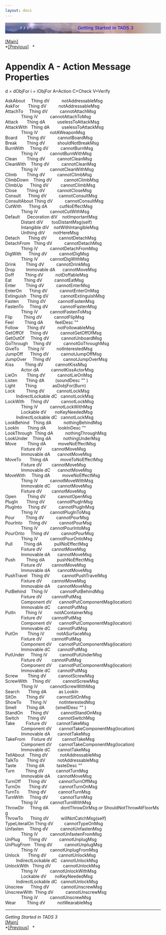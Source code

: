 ```yaml
---
layout: docs
---
```



[<img src="topbar.jpg" data-border="0" />](index.html)





[\[Main\]](index.html)  
*[\[Previous\]](wheretogofromhere.html)   *

# Appendix A - Action Message Properties

d = dObjFor i = iObjFor A=Action C=Check V=Verify  
  
AskAbout     Thing dV          notAddressableMsg  
AskFor       Thing dV          notAddressableMsg  
AttachTo     Thing dV          cannotAttachMsg  
             Thing iV          cannotAttachToMsg  
Attack       Thing dA          uselessToAttackMsg  
AttackWith   Thing dA          uselessToAttackMsg  
             Thing iV          notAWeaponMsg  
Board        Thing dV          cannotBoardMsg  
Break        Thing dV          shouldNotBreakMsg  
BurnWith     Thing dV          cannotBurnMsg  
             Thing iV          cannotBurnWithMsg  
Clean        Thing dV          cannotCleanMsg  
CleanWith    Thing dV          cannotCleanMsg  
             Thing iV          cannotCleanWithMsg  
Climb        Thing dV          cannotClimbMsg  
ClimbDown    Thing dV          cannotClimbMsg  
ClimbUp      Thing dV          cannotClimbMsg  
Close        Thing dV          cannotCloseMsg  
Consult      Thing dV          cannotConsultMsg  
ConsultAbout Thing dV          cannotConsultMsg  
CutWith      Thing dA          cutNoEffectMsg  
             Thing iV          cannotCutWithMsg  
Default      Decoration diV    notImportantMsg  
             Distant diV       tooDistantMsg(self)  
             Intangible diV    notWithIntangibleMsg  
             Unthing diV       notHereMsg  
Detach       Thing dV          cannotDetachMsg  
DetachFrom   Thing dV          cannotDetachMsg  
             Thing iV          cannotDetachFromMsg  
DigWith      Thing dV          cannotDigMsg  
             Thing iV          cannotDigWithMsg  
Drink        Thing dV          cannotDrinkMsg  
Drop         Immovable dA      cannotMoveMsg  
Doff         Thing dV          notDoffableMsg  
Eat          Thing dV          cannotEatMsg  
Enter        Thing dV          cannotEnterMsg  
EnterOn      Thing dV          cannotEnterOnMsg  
Extinguish   Thing dV          cannotExtinguishMsg  
Fasten       Thing dV          cannotFastenMsg  
FastenTo     Thing dV          cannotFastenMsg  
             Thing iV          cannotFastenToMsg  
Flip         Thing dV          cannotFlipMsg  
Feel         Thing dA          feelDesc ""  
Follow       Thing dV          notFollowableMsg  
GetOffOf     Thing dV          cannotGetOffOfMsg  
GetOutOf     Thing dV          cannotUnboardMsg  
GoThrough    Thing dV          cannotGoThroughMsg  
GiveTo       Thing iV          notInterestedMsg  
JumpOff      Thing dV          cannotJumpOffMsg  
JumpOver     Thing dV          cannotJumpOverMsg  
Kiss         Thing dV          cannotKissMsg  
             Actor dA          cannotKissActorMsg  
LieOn        Thing dV          cannotLieOnMsg  
Listen       Thing dA         (soundDesc "" )  
Light        Thing             asDobjFor(Burn)  
Lock         Thing dV          cannotLockMsg  
         IndirectLockable dC   cannotLockMsg  
LockWith     Thing dV          cannotLockMsg  
             Thing iV          cannotLockWithMsg  
             Lockable dV       noKeyNeededMsg  
         IndirectLockable dC   cannotLockMsg  
LookBehind   Thing dA          nothingBehindMsg  
LookIn       Thing dA          lookInDesc ""  
LookThrough  Thing dA          nothingThroughMsg  
LookUnder    Thing dA          nothingUnderMsg  
Move         Thing dA          moveNoEffectMsg  
             Fixture dV        cannotMoveMsg  
             Immovable dA      cannotMoveMsg  
MoveTo       Thing dA          moveToNoEffectMsg  
             Fixture dV        cannotMoveMsg  
             Immovable dC      cannotMoveMsg  
MoveWith     Thing dA          moveNoEffectMsg  
             Thing iV          cannotMoveWithMsg  
             Immovable dC      cannotMoveMsg  
             Fixture dV        cannotMoveMsg  
Open         Thing dV          cannotOpenMsg  
PlugIn       Thing dV          cannotPlugInMsg  
PlugInto     Thing dV          cannotPlugInMsg  
             Thing iV          cannotPlugInToMsg  
Pour         Thing dV          cannotPourMsg  
PourInto     Thing dV          cannotPourMsg  
             Thing iV          cannotPourIntoMsg  
PourOnto     Thing dV          cannotPourMsg  
             Thing iV          cannotPourOntoMsg  
Pull         Thing dA          pullNoEffectMsg  
             Fixture dV        cannotMoveMsg  
             Immovable dA      cannotMoveMsg  
Push         Thing dA          pushNoEffectMsg  
             Fixture dV        cannotMoveMsg  
             Immovable dA      cannotMoveMsg  
PushTravel   Thing dV          cannotPushTravelMsg  
             Fixture dV        cannotMoveMsg  
             Immovable dA      cannotMoveMsg  
PutBehind    Thing iV          cannotPutBehindMsg  
             Fixture dV        cannotPutMsg  
             Component dV      cannotPutComponentMsg(location)  
             Immovable dC      cannotPutMsg  
PutIn        Thing iV          notAContainerMsg  
             Fixture dV        cannotPutMsg  
             Component dV      cannotPutComponentMsg(location)  
             Immovable dC      cannotPutMsg  
PutOn        Thing iV          notASurfaceMsg  
             Fixture dV        cannotPutMsg  
             Component dV      cannotPutComponentMsg(location)  
             Immovable dC      cannotPutMsg  
PutUnder     Thing iV          cannotPutUnderMsg  
             Fixture dV        cannotPutMsg  
             Component dV      cannotPutComponentMsg(location)  
             Immovable dC      cannotPutMsg  
Screw        Thing dV          cannotScrewMsg  
ScrewWith    Thing dV          cannotScrewMsg  
             Thing iV          cannotScrewWithMsg  
Search       Thing dA          as LookIn  
SitOn        Thing dV          cannotSitOnMsg  
ShowTo       Thing iV          notInterestedMsg  
Smell        Thing dA         (smellDesc "" )  
StandOn      Thing dV          cannotStandOnMsg  
Switch       Thing dV          cannotSwitchMsg  
Take         Fixture dV        cannotTakeMsg  
             Component dV      cannotTakeComponentMsg(location)  
             Immovable dA      cannotTakeMsg  
TakeFrom     Fixture dV        cannotTakeMsg  
             Component dV      cannotTakeComponentMsg(location)  
             Immovable dC      cannotTakeMsg  
TellAbout    Thing dV          notAddressableMsg  
TalkTo       Thing dV          notAddressableMsg  
Taste        Thing dA          tasteDesc ""  
Turn         Thing dV          cannotTurnMsg  
             Immovable dA      cannotMoveMsg  
TurnOff      Thing dV          cannotTurnOffMsg  
TurnOn       Thing dV          cannotTurnOnMsg  
TurnTo       Thing dV          cannotTurnMsg  
TurnWith     Thing dV          cannotTurnMsg  
             Thing iV          cannotTurnWithMsg  
ThrowDir     Thing dA          dontThrowDirMsg *or* ShouldNotThrowAtFloorMsg  
ThrowTo      Thing dV          willNotCatchMsg(self)  
TypeLiteralOn Thing dV         cannotTypeOnMsg  
Unfasten     Thing dV          cannotUnfastenMsg  
             Thing iV          cannotUnfastenFromMsg  
UnPlug       Thing dV          cannotUnplugMsg  
UnPlugFrom   Thing dV          cannotUnplugMsg  
             Thing iV          cannotUnplugFromMsg  
Unlock       Thing dV          cannotUnlockMsg  
         IndirectLockable dC   cannotUnlockMsg  
UnlockWith   Thing dV          cannotUnlockMsg  
             Thing iV          cannotUnlockWithMsg  
             Lockable dV       noKeyNeededMsg  
         IndirectLockable dC   cannotUnlockMsg  
Unscrew      Thing dV          cannotUnscrewMsg  
UnscrewWith  Thing dV          cannotUnscrewMsg  
             Thing iV          cannotUnscrewMsg  
Wear         Thing dV          notWearableMsg  
  
  

------------------------------------------------------------------------

*Getting Started in TADS 3*  
[\[Main\]](index.html)  
*[\[Previous\]](wheretogofromhere.html)   *


